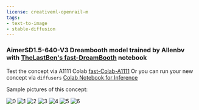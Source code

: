 ```yaml
---
license: creativeml-openrail-m
tags:
- text-to-image
- stable-diffusion
---
```

### AimerSD1.5-640-V3 Dreambooth model trained by Allenbv with [TheLastBen's fast-DreamBooth](https://colab.research.google.com/github/TheLastBen/fast-stable-diffusion/blob/main/fast-DreamBooth.ipynb) notebook


Test the concept via A1111 Colab [fast-Colab-A1111](https://colab.research.google.com/github/TheLastBen/fast-stable-diffusion/blob/main/fast_stable_diffusion_AUTOMATIC1111.ipynb)
Or you can run your new concept via `diffusers` [Colab Notebook for Inference](https://colab.research.google.com/github/huggingface/notebooks/blob/main/diffusers/sd_dreambooth_inference.ipynb)

Sample pictures of this concept:







![0](https://huggingface.co/Allenbv/aimersd1-5-640-v3/resolve/main/sample_images/descarga_(2).png)
    ![1](https://huggingface.co/Allenbv/aimersd1-5-640-v3/resolve/main/sample_images/descarga_(24).png)
    ![2](https://huggingface.co/Allenbv/aimersd1-5-640-v3/resolve/main/sample_images/descarga_(6).png)
    ![3](https://huggingface.co/Allenbv/aimersd1-5-640-v3/resolve/main/sample_images/descarga.png)
    ![4](https://huggingface.co/Allenbv/aimersd1-5-640-v3/resolve/main/sample_images/descarga_(3).png)
    ![5](https://huggingface.co/Allenbv/aimersd1-5-640-v3/resolve/main/sample_images/descarga_(23).png)
    ![6](https://huggingface.co/Allenbv/aimersd1-5-640-v3/resolve/main/sample_images/descarga_(8).png)
    

